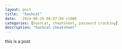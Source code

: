 ```yaml
---
layout: post
title:  "hashcat"
date:   2024-08-16 00:07:04 +1000
categories: [hashcat, cheatsheet, password cracking]
description: "hashcat cheatsheet"
---
```

this is a post